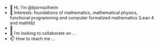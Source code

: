 - 👋 Hi, I’m @bjornsolheim
- 👀 Interests: foundations of mathematics, mathematical physics, functional programming and computer formalized mathematics (Lean 4 and mathlib)
- 🌱
- 💞️ I’m looking to collaborate on ...
- 📫 How to reach me ...

<!---
bjornsolheim/bjornsolheim is a ✨ special ✨ repository because its `README.md` (this file) appears on your GitHub profile.
You can click the Preview link to take a look at your changes.
--->

